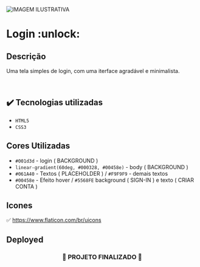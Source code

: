 ![ IMAGEM ILUSTRATIVA ](https://user-images.githubusercontent.com/79709843/188480311-2bf313eb-db2e-4e76-85aa-8fa61a84722b.png)

<h1>
  Login :unlock:
</h1>

<h2>Descrição</h2>

<p>Uma tela simples de login, com uma iterface agradável e minimalista.</p>
</br>

## ✔️ Tecnologias utilizadas

- ``HTML5``
- ``CSS3``

## Cores Utilizadas

- ``#001d3d`` - login ( BACKGROUND )
- ``linear-gradient(60deg, #000328, #00458e)`` - body ( BACKGROUND )
- ``#061A40`` - Textos ( PLACEHOLDER ) / ``#F9F9F9`` - demais textos
- ``#00458e`` - Efeito hover / ``#5568FE``  background ( SIGN-IN ) e texto ( CRIAR CONTA ) 

## Icones

:white_check_mark:  https://www.flaticon.com/br/uicons


## Deployed

 

<h3 align="center">
  
  :construction: PROJETO FINALIZADO :construction:
  
</h3>
